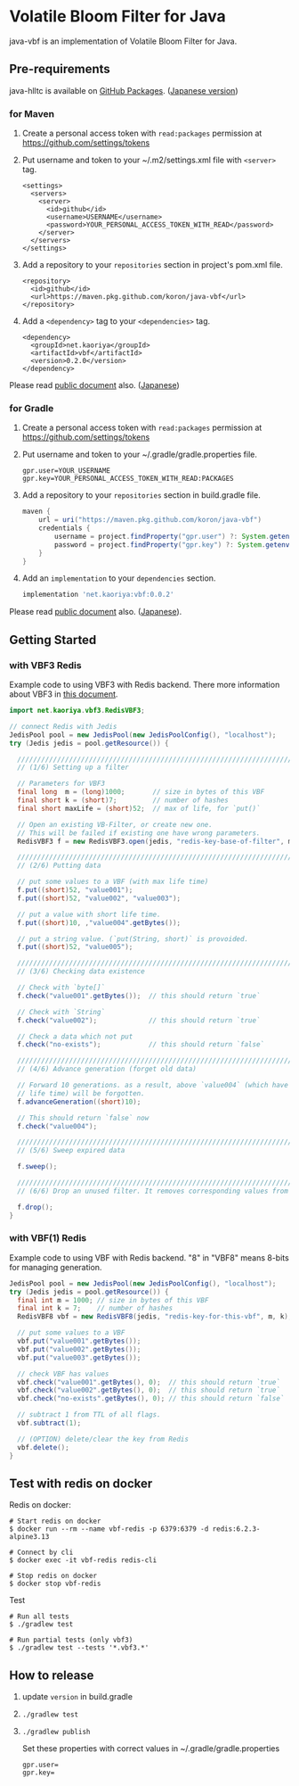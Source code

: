 # Volatile Bloom Filter for Java

java-vbf is an implementation of Volatile Bloom Filter for Java.

## Pre-requirements

java-hlltc is available on [GitHub Packages][gp].
([Japanese version][gp-ja])

[gp]:https://docs.github.com/en/packages
[gp-ja]:https://docs.github.com/ja/packages

### for Maven

1.  Create a personal access token with `read:packages` permission at <https://github.com/settings/tokens>

2.  Put username and token to your ~/.m2/settings.xml file with `<server>` tag.

    ```pom
    <settings>
      <servers>
        <server>
          <id>github</id>
          <username>USERNAME</username>
          <password>YOUR_PERSONAL_ACCESS_TOKEN_WITH_READ</password>
        </server>
      </servers>
    </settings>
    ```

3.  Add a repository to your `repositories` section in project's pom.xml file.

    ```pom
    <repository>
      <id>github</id>
      <url>https://maven.pkg.github.com/koron/java-vbf</url>
    </repository>
    ```

4.  Add a `<dependency>` tag to your `<dependencies>` tag.

    ```pom
    <dependency>
      <groupId>net.kaoriya</groupId>
      <artifactId>vbf</artifactId>
      <version>0.2.0</version>
    </dependency>
    ```

Please read [public document](https://docs.github.com/en/packages/guides/configuring-apache-maven-for-use-with-github-packages) also. ([Japanese](https://docs.github.com/ja/packages/guides/configuring-apache-maven-for-use-with-github-packages))

### for Gradle

1.  Create a personal access token with `read:packages` permission at <https://github.com/settings/tokens>

2.  Put username and token to your ~/.gradle/gradle.properties file.

    ```
    gpr.user=YOUR_USERNAME
    gpr.key=YOUR_PERSONAL_ACCESS_TOKEN_WITH_READ:PACKAGES
    ```

3.  Add a repository to your `repositories` section in build.gradle file.

    ```groovy
    maven {
        url = uri("https://maven.pkg.github.com/koron/java-vbf")
        credentials {
            username = project.findProperty("gpr.user") ?: System.getenv("USERNAME")
            password = project.findProperty("gpr.key") ?: System.getenv("TOKEN")
        }
    }
    ```

4.  Add an `implementation` to your `dependencies` section.

    ```groovy
    implementation 'net.kaoriya:vbf:0.0.2'
    ```

Please read [public document](https://docs.github.com/en/packages/guides/configuring-gradle-for-use-with-github-packages) also. ([Japanese](https://docs.github.com/ja/packages/guides/configuring-gradle-for-use-with-github-packages)).

## Getting Started

### with VBF3 Redis

Example code to using VBF3 with Redis backend.
There more information about VBF3 in [this document][vbf3readme].

[vbf3readme]:./docs/vbf3-readme.md

```java
import net.kaoriya.vbf3.RedisVBF3;

// connect Redis with Jedis
JedisPool pool = new JedisPool(new JedisPoolConfig(), "localhost");
try (Jedis jedis = pool.getResource()) {

  ///////////////////////////////////////////////////////////////////////////
  // (1/6) Setting up a filter

  // Parameters for VBF3
  final long  m = (long)1000;       // size in bytes of this VBF
  final short k = (short)7;         // number of hashes
  final short maxLife = (short)52;  // max of life, for `put()`

  // Open an existing VB-Filter, or create new one.
  // This will be failed if existing one have wrong parameters.
  RedisVBF3 f = new RedisVBF3.open(jedis, "redis-key-base-of-filter", m, k);

  ///////////////////////////////////////////////////////////////////////////
  // (2/6) Putting data

  // put some values to a VBF (with max life time)
  f.put((short)52, "value001");
  f.put((short)52, "value002", "value003");

  // put a value with short life time.
  f.put((short)10, ,"value004".getBytes());

  // put a string value. (`put(String, short)` is provoided.
  f.put((short)52, "value005");

  ///////////////////////////////////////////////////////////////////////////
  // (3/6) Checking data existence

  // Check with `byte[]`
  f.check("value001".getBytes());  // this should return `true`

  // Check with `String`
  f.check("value002");             // this should return `true`

  // Check a data which not put
  f.check("no-exists");            // this should return `false`

  ///////////////////////////////////////////////////////////////////////////
  // (4/6) Advance generation (forget old data)

  // Forward 10 generations. as a result, above `value004` (which have short
  // life time) will be forgotten.
  f.advanceGeneration((short)10);

  // This should return `false` now
  f.check("value004");

  ///////////////////////////////////////////////////////////////////////////
  // (5/6) Sweep expired data

  f.sweep();

  ///////////////////////////////////////////////////////////////////////////
  // (6/6) Drop an unused filter. It removes corresponding values from Redis.

  f.drop();
}
```

### with VBF(1) Redis

Example code to using VBF with Redis backend.
"8" in "VBF8" means 8-bits for managing generation.

```java
JedisPool pool = new JedisPool(new JedisPoolConfig(), "localhost");
try (Jedis jedis = pool.getResource()) {
  final int m = 1000; // size in bytes of this VBF
  final int k = 7;    // number of hashes
  RedisVBF8 vbf = new RedisVBF8(jedis, "redis-key-for-this-vbf", m, k);

  // put some values to a VBF
  vbf.put("value001".getBytes());
  vbf.put("value002".getBytes());
  vbf.put("value003".getBytes());

  // check VBF has values
  vbf.check("value001".getBytes(), 0);  // this should return `true`
  vbf.check("value002".getBytes(), 0);  // this should return `true`
  vbf.check("no-exists".getBytes(), 0); // this should return `false`

  // subtract 1 from TTL of all flags.
  vbf.subtract(1);

  // (OPTION) delete/clear the key from Redis
  vbf.delete();
}
```

## Test with redis on docker

Redis on docker:

```console
# Start redis on docker
$ docker run --rm --name vbf-redis -p 6379:6379 -d redis:6.2.3-alpine3.13

# Connect by cli
$ docker exec -it vbf-redis redis-cli

# Stop redis on docker
$ docker stop vbf-redis
```

Test

```console
# Run all tests
$ ./gradlew test

# Run partial tests (only vbf3)
$ ./gradlew test --tests '*.vbf3.*'
```

## How to release

1. update `version` in build.gradle
2. `./gradlew test`
3. `./gradlew publish`

    Set these properties with correct values in ~/.gradle/gradle.properties

    ```props
    gpr.user=
    gpr.key=
    ```
